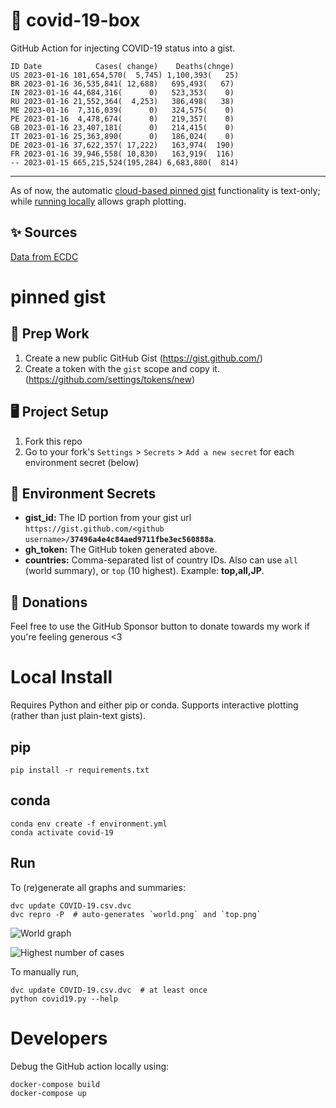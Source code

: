 # 🏥 covid-19-box

GitHub Action for injecting COVID-19 status into a gist.

```
ID Date            Cases( change)    Deaths(chnge)
US 2023-01-16 101,654,570(  5,745) 1,100,393(   25)
BR 2023-01-16 36,535,841( 12,688)   695,493(   67)
IN 2023-01-16 44,684,316(      0)   523,353(    0)
RU 2023-01-16 21,552,364(  4,253)   386,498(   38)
ME 2023-01-16  7,316,039(      0)   324,575(    0)
PE 2023-01-16  4,478,674(      0)   219,357(    0)
GB 2023-01-16 23,407,181(      0)   214,415(    0)
IT 2023-01-16 25,363,890(      0)   186,024(    0)
DE 2023-01-16 37,622,357( 17,222)   163,974(  190)
FR 2023-01-16 39,946,558( 10,830)   163,919(  116)
-- 2023-01-15 665,215,524(195,284) 6,683,880(  814)
```

---

As of now, the automatic [cloud-based pinned gist](#pinned-gist) functionality is text-only;
while [running locally](#local-install) allows graph plotting.

## ✨ Sources

[Data from ECDC](https://www.ecdc.europa.eu/en/publications-data/download-todays-data-geographic-distribution-covid-19-cases-worldwide)

# pinned gist

## 🎒 Prep Work
1. Create a new public GitHub Gist (https://gist.github.com/)
1. Create a token with the `gist` scope and copy it. (https://github.com/settings/tokens/new)

## 🖥 Project Setup
1. Fork this repo
1. Go to your fork's `Settings` > `Secrets` > `Add a new secret` for each environment secret (below)

## 🤫 Environment Secrets
- **gist_id:** The ID portion from your gist url `https://gist.github.com/<github username>/`**`37496a4e4c84aed9711fbe3ec560888a`**.
- **gh_token:** The GitHub token generated above.
- **countries:** Comma-separated list of country IDs. Also can use `all` (world summary), or `top` (10 highest). Example: **top,all,JP**.

## 💸 Donations

Feel free to use the GitHub Sponsor button to donate towards my work if you're feeling generous <3

# Local Install

Requires Python and either pip or conda. Supports interactive plotting (rather than just plain-text gists).

## pip

```
pip install -r requirements.txt
```

## conda

```
conda env create -f environment.yml
conda activate covid-19
```

## Run

To (re)generate all graphs and summaries:

```
dvc update COVID-19.csv.dvc
dvc repro -P  # auto-generates `world.png` and `top.png`
```

![World graph](world.png)

![Highest number of cases](top.png)

To manually run,

```
dvc update COVID-19.csv.dvc  # at least once
python covid19.py --help
```

# Developers

Debug the GitHub action locally using:

```
docker-compose build
docker-compose up
```
